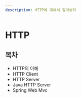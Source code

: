 ```yaml
---
description: HTTP에 대해서 알아보자
---
```


# HTTP

## 목차

* HTTP의 이해
* HTTP Client
* HTTP Server
* Java HTTP Server
* Spring Web Mvc
